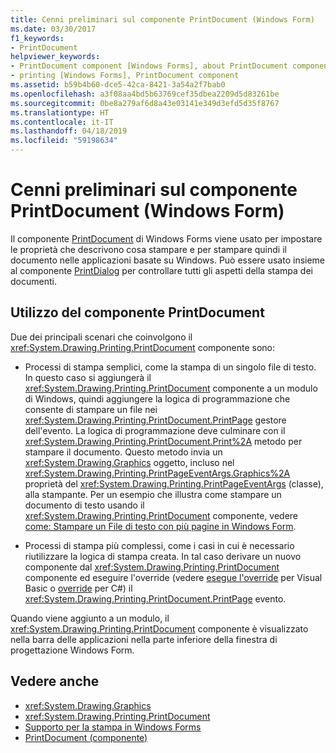 ```yaml
---
title: Cenni preliminari sul componente PrintDocument (Windows Form)
ms.date: 03/30/2017
f1_keywords:
- PrintDocument
helpviewer_keywords:
- PrintDocument component [Windows Forms], about PrintDocument component
- printing [Windows Forms], PrintDocument component
ms.assetid: b59b4b60-dce5-42ca-8421-3a54a2f7bab0
ms.openlocfilehash: a3f08aa4bd5b63769cef35dbea2209d5d83261be
ms.sourcegitcommit: 0be8a279af6d8a43e03141e349d3efd5d35f8767
ms.translationtype: HT
ms.contentlocale: it-IT
ms.lasthandoff: 04/18/2019
ms.locfileid: "59198634"
---
```

# <a name="printdocument-component-overview-windows-forms"></a>Cenni preliminari sul componente PrintDocument (Windows Form)
Il componente [PrintDocument](printdocument-component-windows-forms.md) di Windows Forms viene usato per impostare le proprietà che descrivono cosa stampare e per stampare quindi il documento nelle applicazioni basate su Windows. Può essere usato insieme al componente [PrintDialog](printdialog-component-windows-forms.md) per controllare tutti gli aspetti della stampa dei documenti.  
  
## <a name="working-with-the-printdocument-component"></a>Utilizzo del componente PrintDocument  
 Due dei principali scenari che coinvolgono il <xref:System.Drawing.Printing.PrintDocument> componente sono:  
  
-   Processi di stampa semplici, come la stampa di un singolo file di testo. In questo caso si aggiungerà il <xref:System.Drawing.Printing.PrintDocument> componente a un modulo di Windows, quindi aggiungere la logica di programmazione che consente di stampare un file nei <xref:System.Drawing.Printing.PrintDocument.PrintPage> gestore dell'evento. La logica di programmazione deve culminare con il <xref:System.Drawing.Printing.PrintDocument.Print%2A> metodo per stampare il documento. Questo metodo invia un <xref:System.Drawing.Graphics> oggetto, incluso nel <xref:System.Drawing.Printing.PrintPageEventArgs.Graphics%2A> proprietà del <xref:System.Drawing.Printing.PrintPageEventArgs> (classe), alla stampante. Per un esempio che illustra come stampare un documento di testo usando il <xref:System.Drawing.Printing.PrintDocument> componente, vedere [come: Stampare un File di testo con più pagine in Windows Form](../advanced/how-to-print-a-multi-page-text-file-in-windows-forms.md).  
  
-   Processi di stampa più complessi, come i casi in cui è necessario riutilizzare la logica di stampa creata. In tal caso derivare un nuovo componente dal <xref:System.Drawing.Printing.PrintDocument> componente ed eseguire l'override (vedere [esegue l'override](~/docs/visual-basic/language-reference/modifiers/overrides.md) per Visual Basic o [override](~/docs/csharp/language-reference/keywords/override.md) per C#) il <xref:System.Drawing.Printing.PrintDocument.PrintPage> evento.  
  
 Quando viene aggiunto a un modulo, il <xref:System.Drawing.Printing.PrintDocument> componente è visualizzato nella barra delle applicazioni nella parte inferiore della finestra di progettazione Windows Form.  
  
## <a name="see-also"></a>Vedere anche

- <xref:System.Drawing.Graphics>
- <xref:System.Drawing.Printing.PrintDocument>
- [Supporto per la stampa in Windows Forms](../advanced/windows-forms-print-support.md)
- [PrintDocument (componente)](printdocument-component-windows-forms.md)
